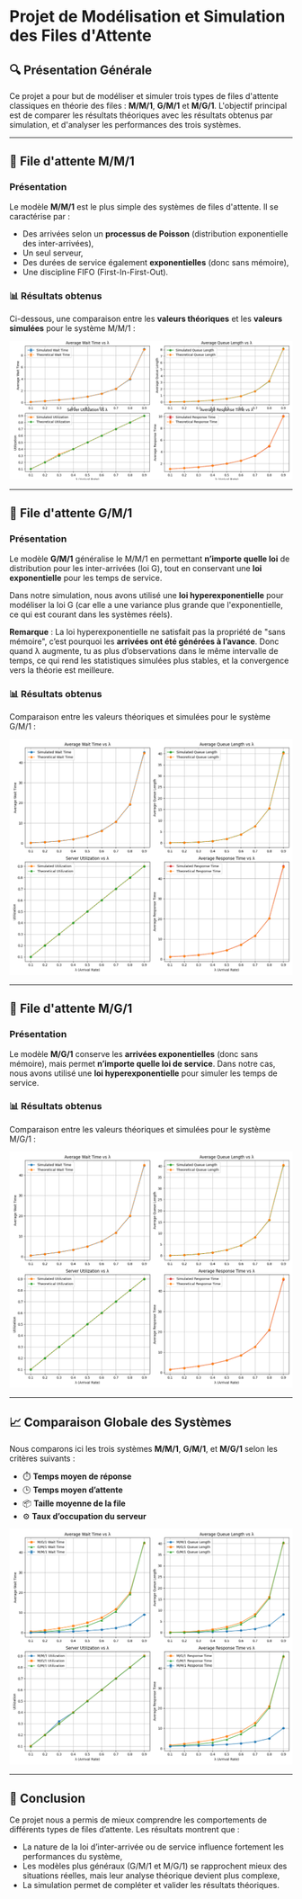 # Projet de Modélisation et Simulation des Files d'Attente

## 🔍 Présentation Générale

Ce projet a pour but de modéliser et simuler trois types de files d'attente classiques en théorie des files : **M/M/1**, **G/M/1** et **M/G/1**. L'objectif principal est de comparer les résultats théoriques avec les résultats obtenus par simulation, et d'analyser les performances des trois systèmes.

---

## 📌 File d'attente M/M/1

### Présentation

Le modèle **M/M/1** est le plus simple des systèmes de files d'attente. Il se caractérise par :
- Des arrivées selon un **processus de Poisson** (distribution exponentielle des inter-arrivées),
- Un seul serveur,
- Des durées de service également **exponentielles** (donc sans mémoire),
- Une discipline FIFO (First-In-First-Out).

### 📊 Résultats obtenus

Ci-dessous, une comparaison entre les **valeurs théoriques** et les **valeurs simulées** pour le système M/M/1 :

![Comparaison MM1](./ScreenShot/mm1/SimvsTH.png)

---

## 📌 File d'attente G/M/1

### Présentation

Le modèle **G/M/1** généralise le M/M/1 en permettant **n’importe quelle loi** de distribution pour les inter-arrivées (loi G), tout en conservant une **loi exponentielle** pour les temps de service.

Dans notre simulation, nous avons utilisé une **loi hyperexponentielle** pour modéliser la loi G (car elle a une variance plus grande que l'exponentielle, ce qui est courant dans les systèmes réels).

**Remarque** : La loi hyperexponentielle ne satisfait pas la propriété de "sans mémoire", c’est pourquoi les **arrivées ont été générées à l’avance**.
Donc quand λ augmente, tu as plus d’observations dans le même intervalle de temps, ce qui rend les statistiques simulées plus stables, et la convergence vers la théorie est meilleure.

### 📊 Résultats obtenus

Comparaison entre les valeurs théoriques et simulées pour le système G/M/1 :

![Comparaison GM1](./ScreenShot/gm1/simvsth.png)

---

## 📌 File d'attente M/G/1

### Présentation

Le modèle **M/G/1** conserve les **arrivées exponentielles** (donc sans mémoire), mais permet **n’importe quelle loi de service**. Dans notre cas, nous avons utilisé une **loi hyperexponentielle** pour simuler les temps de service.

### 📊 Résultats obtenus

Comparaison entre les valeurs théoriques et simulées pour le système M/G/1 :

![Comparaison MG1](./ScreenShot/mg1/simvsTH.png)

---

## 📈 Comparaison Globale des Systèmes

Nous comparons ici les trois systèmes **M/M/1**, **G/M/1**, et **M/G/1** selon les critères suivants :

- ⏱️ **Temps moyen de réponse**
- 🕒 **Temps moyen d’attente**
- 📦 **Taille moyenne de la file**
- ⚙️ **Taux d’occupation du serveur**

![Comparaison Globale](./comparaison.png)

---

## 📝 Conclusion

Ce projet nous a permis de mieux comprendre les comportements de différents types de files d’attente. Les résultats montrent que :

- La nature de la loi d’inter-arrivée ou de service influence fortement les performances du système,
- Les modèles plus généraux (G/M/1 et M/G/1) se rapprochent mieux des situations réelles, mais leur analyse théorique devient plus complexe,
- La simulation permet de compléter et valider les résultats théoriques.

